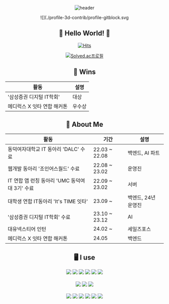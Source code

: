 <div align="center">

![header](https://capsule-render.vercel.app/api?type=Waving&color=auto&animation=blink)

![](./profile-3d-contrib/profile-gitblock.svg

## 👐 Hello World! 👐

[![Hits](https://hits.seeyoufarm.com/api/count/incr/badge.svg?url=https%3A%2F%2Fgithub.com%2Frealcommang&count_bg=%23321884&title_bg=%23B99ACA&icon=&icon_color=%23E7E7E7&title=hits&edge_flat=false)](https://hits.seeyoufarm.com)

[![Solved.ac프로필](http://mazassumnida.wtf/api/v2/generate_badge?boj=sjehtirk)](https://solved.ac/sjehtirk)  

    
## 🥇 Wins 
|활동|설명| 
|------|---|        
|'삼성증권 디지털 IT학회'|대상|
|메디럭스 X 잇타 연합 해커톤|우수상|

## 💁 About Me

|활동|기간|설명| 
|------|---|---|                                                                    
|동덕여자대학교 IT 동아리 'DALC' 수료|22.03 ~ 22.08|백엔드, AI 파트|                 
|웹개발 동아리 '조인어스월드' 수료|22.08 ~ 23.02|운영진|                             
|IT 연합 앱 런칭 동아리 'UMC 동덕여대 3기' 수료|22.09 ~ 23.02|서버|
|대학생 연합 IT동아리 'It's TIME 잇타'|23.09 ~ |백엔드, 24년 운영진|
|'삼성증권 디지털 IT학회' 수료|23.10 ~ 23.12 |AI|
|대유넥스티어 인턴|24.02 ~  |세일즈포스|
|메디럭스 X 잇타 연합 해커톤|24.05|백엔드|


###




##  🖥️ I use

<img src="https://img.shields.io/badge/JavaScript-2C2255?style=for-the-badge&logo=JavaScript&logoColor=white">
<img src="https://img.shields.io/badge/JAVA-2C2255?style=for-the-badge&logo=Java&logoColor=white">
<img src="https://img.shields.io/badge/C-2C2255?style=for-the-badge&logo=C&logoColor=white">
<img src="https://img.shields.io/badge/SQL-2C2255?style=for-the-badge&logo=SQL&logoColor=white">
<img src="https://img.shields.io/badge/Python-2C2255?style=for-the-badge&logo=Python&logoColor=white">
<img src="https://img.shields.io/badge/CSS3-2C2255?style=for-the-badge&logo=CSS3&logoColor=white">

####

<img src="https://img.shields.io/badge/Spring-007ACC?style=for-the-badge&logo=Spring&logoColor=white">
<img src="https://img.shields.io/badge/HTML5-007ACC?style=for-the-badge&logo=HTML5&logoColor=white">
<img src="https://img.shields.io/badge/Django-007ACC?style=for-the-badge&logo=Django&logoColor=white">

####

<img src="https://img.shields.io/badge/Eclipse-A9225C?style=for-the-badge&logo=Eclipse%20IDE&logoColor=white">
<img src="https://img.shields.io/badge/Android Studio-A9225C?style=for-the-badge&logo=Android Studio&logoColor=white"/>
<img src="https://img.shields.io/badge/VSCode-A9225C?style=for-the-badge&logo=VisualStudioCode&logoColor=white">
<img src="https://img.shields.io/badge/IntelliJIDEA-A9225C?style=for-the-badge&logo=IntelliJIDEA&logoColor=white">
<img src="https://img.shields.io/badge/PyCharm-A9225C?style=for-the-badge&logo=PyCharm&logoColor=white">
<img src="https://img.shields.io/badge/Docker-A9225C?style=for-the-badge&logo=Docker&logoColor=white">

</div>

